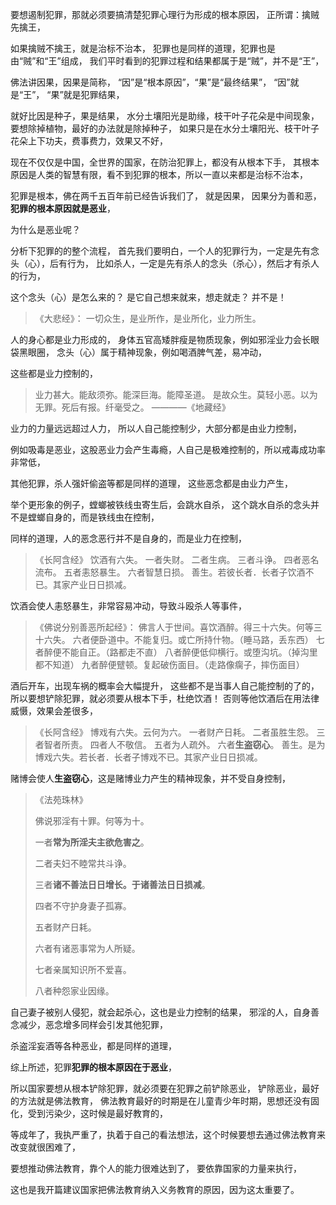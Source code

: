 要想遏制犯罪，那就必须要搞清楚犯罪心理行为形成的根本原因，
正所谓：擒贼先擒王，

如果擒贼不擒王，就是治标不治本，
犯罪也是同样的道理，犯罪也是由“贼”和“王”组成，
我们平时看到的犯罪过程和结果都属于是“贼”，并不是“王”，

佛法讲因果，因果是简称，
“因”是“根本原因”，“果”是“最终结果”，
“因”就是“王”，
“果”就是犯罪结果，

就好比因是种子，果是结果，
水分土壤阳光是助缘，枝干叶子花朵是中间现象，
要想除掉植物，最好的办法就是除掉种子，
如果只是在水分土壤阳光、枝干叶子花朵上下功夫，费事费力，效果又不好，

现在不仅仅是中国，全世界的国家，在防治犯罪上，都没有从根本下手，
其根本原因是人类的智慧有限，看不到犯罪的根本，所以一直以来都是治标不治本，

犯罪是根本，佛在两千五百年前已经告诉我们了，
就是因果，
因果分为善和恶，
**犯罪的根本原因就是恶业**，

为什么是恶业呢？

分析下犯罪的的整个流程，
首先我们要明白，一个人的犯罪行为，一定是先有念头（心），后有行为，
比如杀人，一定是先有杀人的念头（杀心），然后才有杀人的行为，

这个念头（心）是怎么来的？
是它自己想来就来，想走就走？
并不是！

> 《大悲经》： 
> 一切众生，是业所作，是业所化，业力所生。

人的身心都是业力形成的，
身体五官高矮胖瘦是物质现象，例如邪淫业力会长眼袋黑眼圈，
念头（心）属于精神现象，例如喝酒脾气差，易冲动，

这些都是业力控制的，

> 业力甚大。能敌须弥。能深巨海。能障圣道。 
> 是故众生。莫轻小恶。以为无罪。死后有报。纤毫受之。 
> ————《地藏经》

业力的力量远远超过人力，
所以人自己能控制少，大部分都是由业力控制，

例如吸毒是恶业，这股恶业力会产生毒瘾，人自己是极难控制的，所以戒毒成功率非常低，

其他犯罪，杀人强奸偷盗等都是同样的道理，
这些恶念都是由业力产生，

举个更形象的例子，螳螂被铁线虫寄生后，会跳水自杀，
这个跳水自杀的念头并不是螳螂自身的，而是铁线虫在控制，

同样的道理，人的恶念恶行并不是自身的，而是业力在控制，

> 《长阿含经》
> 饮酒有六失。
> 一者失财。
> 二者生病。
> 三者斗诤。
> 四者恶名流布。
> 五者恚怒暴生。
> 六者智慧日损。
> 善生。若彼长者．长者子饮酒不已。其家产业日日损减。

饮酒会使人恚怒暴生，非常容易冲动，导致斗殴杀人等事件，

> 《佛说分别善恶所起经》：
> 佛言人于世间。喜饮酒醉。得三十六失。何等三十六失。
> 六者便卧道中。不能复归。或亡所持什物。（睡马路，丢东西）
> 七者醉便不能自正。（路都走不直）
> 八者醉便低仰横行。或堕沟坑。（掉沟里都不知道）
> 九者醉便躄顿。复起破伤面目。（走路像瘸子，摔伤面目）

酒后开车，出现车祸的概率会大幅提升，
这些都不是当事人自己能控制的了的，
所以要想铲除犯罪，就必须要从根本下手，杜绝饮酒！
否则等他饮酒后在用法律威慑，效果会差很多，

> ﻿《长阿含经》
> 博戏有六失。云何为六。
> 一者财产日耗。
> 二者虽胜生怨。
> 三者智者所责。
> 四者人不敬信。
> 五者为人疏外。
> 六者**生盗窃心**。
> 善生。是为博戏六失。若长者．长者子博戏不已。其家产业日日损减。

赌博会使人**生盗窃心**，这是赌博业力产生的精神现象，并不受自身控制，

> 《法苑珠林》 
> 
> 佛说邪淫有十罪。何等为十。 
> 
> 一者**常为所淫夫主欲危害之**。 
> 
> 二者夫妇不睦常共斗诤。 
> 
> 三者**诸不善法日日增长。于诸善法日日损减**。 
> 
> 四者不守护身妻子孤寡。 
> 
> 五者财产日耗。 
> 
> 六者有诸恶事常为人所疑。 
> 
> 七者亲属知识所不爱喜。 
> 
> 八者种怨家业因缘。

自己妻子被别人侵犯，就会起杀心，这也是业力控制的结果，
邪淫的人，自身善念减少，恶念增多同样会引发其他犯罪，

杀盗淫妄酒等各种恶业，都是同样的道理，

综上所述，犯罪**犯罪的根本原因在于恶业**，

所以国家要想从根本铲除犯罪，就必须要在犯罪之前铲除恶业，
铲除恶业，最好的方法就是佛法教育，
佛法教育最好的时期是在儿童青少年时期，思想还没有固化，受到污染少，这时候是最好教育的，

等成年了，我执严重了，执着于自己的看法想法，这个时候要想去通过佛法教育来改变就很困难了，

要想推动佛法教育，靠个人的能力很难达到了，
要依靠国家的力量来执行，

这也是我开篇建议国家把佛法教育纳入义务教育的原因，因为这太重要了。







